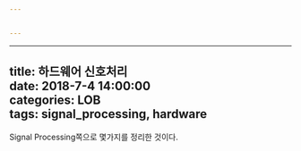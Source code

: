 ```yaml
---


---
```


<hr>
<h2 id="title-하드웨어-신호처리date-2018-7-4-140000categories-lobtags-signal_processing-hardware">title: 하드웨어 신호처리<br>
date: 2018-7-4 14:00:00<br>
categories: LOB<br>
tags: signal_processing, hardware</h2>
<p>Signal Processing쪽으로 몇가지를 정리한 것이다.</p>

